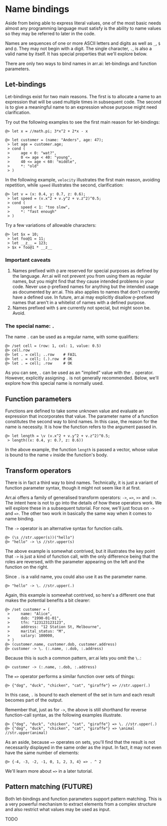 # Name bindings

Aside from being able to express literal values, one of the most basic needs
almost any programming language must satisfy is the ability to name values so
they may be referred to later in the code.

Names are sequences of one or more ASCII letters and digits as well as `_`, `$`
and `@`. They may not begin with a digit. The single character, `.`,  is also a
valid name by itself. It has special properties that we'll explore below.

There are only two ways to bind names in arr.ai: let-bindings and function
parameters.

## Let-bindings

Let-bindings exist for two main reasons. The first is to allocate a name to an
expression that will be used multiple times in subsequent code. The second is to
give a meaningful name to an expression whose purpose might need clarification.

Try out the following examples to see the first main reason for let-bindings:

```arrai
@> let x = //math.pi; 3*x^2 + 2*x - x
```

```arrai
@> let customer = (name: "Anders", age: 47);
 > let age = customer.age;
 > cond (
 >     age < 0: "wat?",
 >     0 <= age < 40: "young",
 >     40 <= age < 60: "middle",
 >     *: "old"
 > )
```

In the following example, `velocity` illustrates the first main reason, avoiding
repetition, while `speed` illustrates the second, clarification:

```arrai
@> let v = (x: 0.4, y: 0.7, z: 0.6);
 > let speed = (v.x^2 + v.y^2 + v.z^2)^0.5;
 > cond (
 >     speed < 1: "too slow",
 >     *: "fast enough"
 > )
```

Try a few variations of allowable characters:

```arrai
@> let $x = 10;
 > let foo@1 = 11;
 > let __z__ = 123;
 > $x + foo@1 * __z__
```

### Important caveats

1. Names prefixed with `@` are reserved for special purposes as defined by the
   language. Arr.ai will not prevent you from using them as regular names, but
   you might find that they cause intended problems in your code. Never use
   `@`-prefixed names for anything but the intended usage as documented by
   arr.ai. This also applies to names that don't currently have a defined use.
   In future, arr.ai may explicitly disallow `@`-prefixed names that aren't in a
   whitelist of names with a defined purpose.
2. Names prefixed with `$` are currently not special, but might soon be. Avoid.

### The special name: `.`

The name `.` can be used as a regular name, with some qualifiers:

```arrai
@> /set cell = (row: 1, col: 1, value: 0.5)
@> cell.row
@> let . = cell; ..row    # FAIL
@> let . = cell; (.).row  # OK
@> let . = cell; .row     # OK
```

As you can see, `.` can be used as an "implied" value with the `.` operator.
However, explicitly assigning `.` is not generally recommended. Below, we'll
explore how this special name is normally used.

## Function parameters

Functions are defined to take some unknown value and evaluate an expression that
incorporates that value. The parameter name of a function constitutes the second
way to bind names. In this case, the reason for the name is necessity. It is how
the function refers to the argument passed in.

```arrai
@> let length = \v (v.x^2 + v.y^2 + v.z^2)^0.5;
 > length((x: 0.4, y: 0.7, z: 0.6))
```

In the above example, the function `length` is passed a vector, whose value is
bound to the name `v` inside the function's body.

## Transform operators

There is in fact a third way to bind names. Technically, it is just a variant of
function parameter syntax, though it might not seem like it at first.

Arr.ai offers a family of generalised transform operators: `->`, `=>`, `>>` and
`:>`. The intent here is not to go into the details of how these operators work.
We will explore these in a subsequent tutorial. For now, we'll just focus on
`->` and `=>`. The other two work in basically the same way when it comes to
name binding.

The `->` operator is an alternative syntax for function calls.

```arrai
@> (\s //str.upper(s))("hello")
@> "hello" -> \s //str.upper(s)
```

The above example is somewhat contrived, but it illustrates the key point that
`->` is just a kind of function call, with the only difference being that the
roles are reversed, with the parameter appearing on the left and the function on
the right.

Since `.` is a valid name, you could also use it as the parameter name.

```arrai
@> "hello" -> \. //str.upper(.)
```

Again, this example is somewhat contrived, so here's a different one that makes
the potential benefits a bit clearer:

```arrai
@> /set customer = (
 >     name: "Alice",
 >     dob: "1990-01-01",
 >     tfn: "123123123123",
 >     address: "12 Station St, Melbourne",
 >     marital_status: "M",
 >     salary: 100000,
 > )
@> (customer.name, customer.dob, customer.address)
@> customer -> \. (:.name, :.dob, :.address)
```

Because this is such a common pattern, arr.ai lets you omit the `\.`:

```arrai
@> customer -> (:.name, :.dob, :.address)
```

The `=>` operator performs a similar function over sets of things:

```arrai
@> {"dog", "duck", "chicken", "cat", "giraffe"} => //str.upper(.)
```

In this case, `.` is bound to each element of the set in turn and each result
becomes part of the output.

Remember that, just as for `->`, the above is still shorthand for reverse
function-call syntax, as the following examples illustrate.

```arrai
@> {"dog", "duck", "chicken", "cat", "giraffe"} => \. //str.upper(.)
@> {"dog", "duck", "chicken", "cat", "giraffe"} => \animal //str.upper(animal)
```

As an aside, because `=>` operates on sets, you'll find that the result is not
necessarily displayed in the same order as the input. In fact, it may not even
have the same number of elements:

```arrai
@> {-4, -3, -2, -1, 0, 1, 2, 3, 4} => . ^ 2
```

We'll learn more about `=>` in a later tutorial.

## Pattern matching (FUTURE)

Both let-bindings and function parameters support pattern matching. This is a
very powerful mechanism to extract elements from a complex structure and also
restrict what values may be used as input.

TODO

